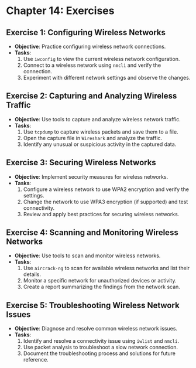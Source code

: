 # Chapter 14: Exercises

## Exercise 1: Configuring Wireless Networks

- **Objective**: Practice configuring wireless network connections.
- **Tasks**:
  1. Use `iwconfig` to view the current wireless network configuration.
  2. Connect to a wireless network using `nmcli` and verify the connection.
  3. Experiment with different network settings and observe the changes.

## Exercise 2: Capturing and Analyzing Wireless Traffic

- **Objective**: Use tools to capture and analyze wireless network traffic.
- **Tasks**:
  1. Use `tcpdump` to capture wireless packets and save them to a file.
  2. Open the capture file in `Wireshark` and analyze the traffic.
  3. Identify any unusual or suspicious activity in the captured data.

## Exercise 3: Securing Wireless Networks

- **Objective**: Implement security measures for wireless networks.
- **Tasks**:
  1. Configure a wireless network to use WPA2 encryption and verify the settings.
  2. Change the network to use WPA3 encryption (if supported) and test connectivity.
  3. Review and apply best practices for securing wireless networks.

## Exercise 4: Scanning and Monitoring Wireless Networks

- **Objective**: Use tools to scan and monitor wireless networks.
- **Tasks**:
  1. Use `aircrack-ng` to scan for available wireless networks and list their details.
  2. Monitor a specific network for unauthorized devices or activity.
  3. Create a report summarizing the findings from the network scan.

## Exercise 5: Troubleshooting Wireless Network Issues

- **Objective**: Diagnose and resolve common wireless network issues.
- **Tasks**:
  1. Identify and resolve a connectivity issue using `iwlist` and `nmcli`.
  2. Use packet analysis to troubleshoot a slow network connection.
  3. Document the troubleshooting process and solutions for future reference.
